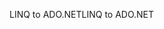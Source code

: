 <span data-ttu-id="635a9-101">LINQ to ADO.NET</span><span class="sxs-lookup"><span data-stu-id="635a9-101">LINQ to ADO.NET</span></span>